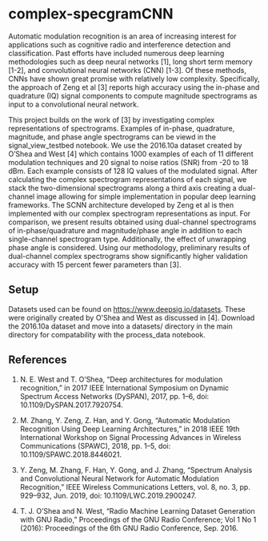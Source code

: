 # complex-specgramCNN

Automatic modulation recognition is an area of increasing interest for applications such as cognitive radio and interference detection and classification. Past efforts have included numerous deep learning methodologies such as deep neural networks [1], long short term memory [1-2],  and convolutional neural networks (CNN) [1-3]. Of these methods, CNNs have shown great promise with relatively low complexity. Specifically, the approach of Zeng et al [3] reports high accuracy using the in-phase and quadrature (IQ) signal components to compute magnitude spectrograms as input to a convolutional neural network. 

This project builds on the work of [3] by investigating complex representations of spectrograms. Examples of in-phase, quadrature, magnitude, and phase angle spectrograms can be viewd in the signal_view_testbed notebook. We use the 2016.10a dataset created by O’Shea and West [4] which contains 1000 examples of each of 11 different modulation techniques and 20 signal to noise ratios (SNR) from -20 to 18 dBm. Each example consists of 128 IQ values of the modulated signal. After calculating the complex spectrogram representations of each signal, we stack the two-dimensional spectrograms along a third axis creating a dual-channel image allowing for simple implementation in popular deep learning frameworks. The SCNN architecture developed by Zeng et al is then implemented with our complex spectrogram representations as input. For comparison, we present results obtained using dual-channel spectrograms of in-phase/quadrature and magnitude/phase angle in addition to each single-channel spectrogram type. Additionally, the effect of unwrapping phase angle is considered. Using our methodology, preliminary results of dual-channel complex spectrograms show significantly higher validation accuracy with 15 percent fewer parameters than [3].


## Setup
Datasets used can be found on https://www.deepsig.io/datasets. These were originally created by O'Shea and West as discussed in [4]. Download the 2016.10a dataset and move into a datasets/ directory in the main directory for compatability with the process_data notebook.

## References

1. N. E. West and T. O’Shea, “Deep architectures for modulation recognition,” in 2017 IEEE International Symposium on Dynamic Spectrum Access Networks (DySPAN), 2017, pp. 1–6, doi: 10.1109/DySPAN.2017.7920754.

2. M. Zhang, Y. Zeng, Z. Han, and Y. Gong, “Automatic Modulation Recognition Using Deep Learning Architectures,” in 2018 IEEE 19th International Workshop on Signal Processing Advances in Wireless Communications (SPAWC), 2018, pp. 1–5, doi: 10.1109/SPAWC.2018.8446021.

3. Y. Zeng, M. Zhang, F. Han, Y. Gong, and J. Zhang, “Spectrum Analysis and Convolutional Neural Network for Automatic Modulation Recognition,” IEEE Wireless Communications Letters, vol. 8, no. 3, pp. 929–932, Jun. 2019, doi: 10.1109/LWC.2019.2900247.

4. T. J. O’Shea and N. West, “Radio Machine Learning Dataset Generation with GNU Radio,” Proceedings of the GNU Radio Conference; Vol 1 No 1 (2016): Proceedings of the 6th GNU Radio Conference, Sep. 2016.
